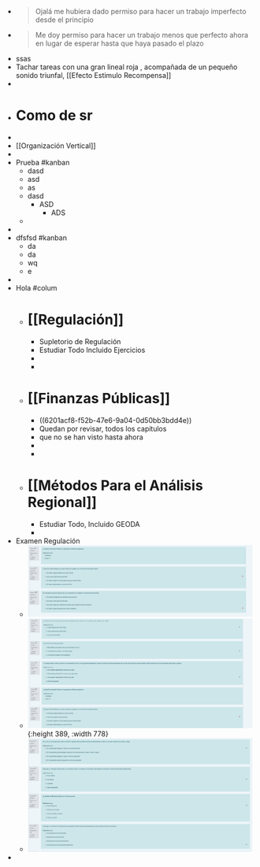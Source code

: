 - > Ojalá me hubiera dado permiso para hacer un trabajo imperfecto desde el principio
- > Me doy permiso para hacer un trabajo menos que perfecto ahora en lugar de esperar hasta que haya pasado el plazo
- ssas
- Tachar tareas con una gran lineal roja , acompañada de un pequeño sonido triunfal, [[Efecto Estimulo Recompensa]]
-
- # Como de sr
-
- [[Organización Vertical]]
-
- Prueba #kanban
	- dasd
	- asd
	- as
	- dasd
		- ASD
			- ADS
	-
-
- dfsfsd #kanban
	- da
	- da
	- wq
	- e
-
- Hola #colum
	- # [[Regulación]]
		- Supletorio de Regulación
		- Estudiar Todo Incluido Ejercicios
		-
		-
	- # [[Finanzas Públicas]]
		- ((6201acf8-f52b-47e6-9a04-0d50bb3bdd4e))
		- Quedan  por revisar, todos los capitulos
		- que no se han visto hasta  ahora
		-
		-
	- # [[Métodos Para el Análisis Regional]]
		- Estudiar Todo, Incluido GEODA
		-
- Examen Regulación
	- ![image.png](../assets/image_1644538375433_0.png)
	- ![image.png](../assets/image_1644538368028_0.png){:height 389, :width 778}
	- ![image.png](../assets/image_1644538353665_0.png)
-